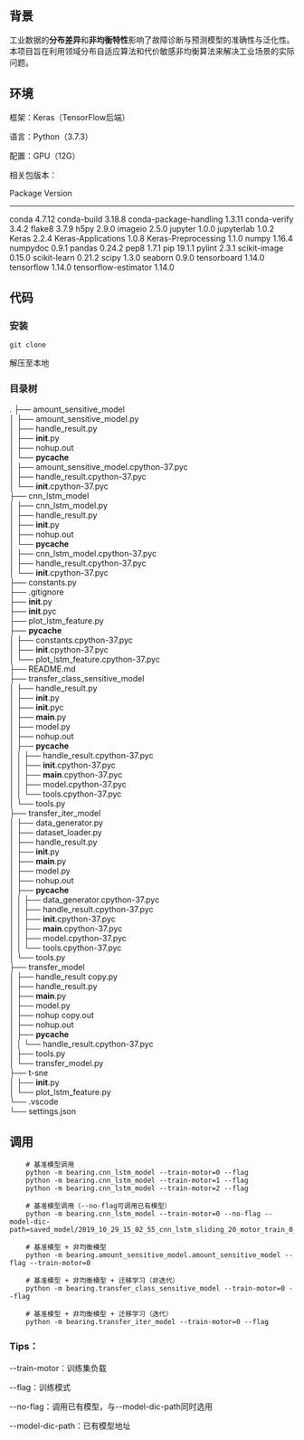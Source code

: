 ## 背景

工业数据的**分布差异**和**非均衡特性**影响了故障诊断与预测模型的准确性与泛化性。本项目旨在利用领域分布自适应算法和代价敏感非均衡算法来解决工业场景的实际问题。

## 环境

框架：Keras（TensorFlow后端）

语言：Python（3.7.3）

配置：GPU（12G）

相关包版本：



Package                            Version  
---------------------------------- ---------
conda                              4.7.12 
conda-build                        3.18.8 
conda-package-handling             1.3.11
conda-verify                       3.4.2 
flake8                             3.7.9 
h5py                               2.9.0 
imageio                            2.5.0 
jupyter                            1.0.0 
jupyterlab                         1.0.2 
Keras                              2.2.4 
Keras-Applications                 1.0.8 
Keras-Preprocessing                1.1.0 
numpy                              1.16.4
numpydoc                           0.9.1 
pandas                             0.24.2 
pep8                               1.7.1 
pip                                19.1.1 
pylint                             2.3.1 
scikit-image                       0.15.0 
scikit-learn                       0.21.2 
scipy                              1.3.0 
seaborn                            0.9.0 
tensorboard                        1.14.0 
tensorflow                         1.14.0 
tensorflow-estimator               1.14.0  

## 代码

### 安装

```
git clone 
```

解压至本地

### 目录树
.
├── amount_sensitive_model   
│   ├── amount_sensitive_model.py  
│   ├── handle_result.py  
│   ├── __init__.py  
│   ├── nohup.out  
│   └── __pycache__  
│       ├── amount_sensitive_model.cpython-37.pyc  
│       ├── handle_result.cpython-37.pyc   
│       └── __init__.cpython-37.pyc  
├── cnn_lstm_model  
│   ├── cnn_lstm_model.py  
│   ├── handle_result.py  
│   ├── __init__.py  
│   ├── nohup.out  
│   └── __pycache__  
│       ├── cnn_lstm_model.cpython-37.pyc  
│       ├── handle_result.cpython-37.pyc  
│       └── __init__.cpython-37.pyc  
├── constants.py  
├── .gitignore  
├── __init__.py  
├── __init__.pyc  
├── plot_lstm_feature.py  
├── __pycache__  
│   ├── constants.cpython-37.pyc  
│   ├── __init__.cpython-37.pyc  
│   └── plot_lstm_feature.cpython-37.pyc  
├── README.md  
├── transfer_class_sensitive_model  
│   ├── handle_result.py  
│   ├── __init__.py  
│   ├── __init__.pyc  
│   ├── __main__.py  
│   ├── model.py  
│   ├── nohup.out  
│   ├── __pycache__  
│   │   ├── handle_result.cpython-37.pyc  
│   │   ├── __init__.cpython-37.pyc  
│   │   ├── __main__.cpython-37.pyc  
│   │   ├── model.cpython-37.pyc  
│   │   └── tools.cpython-37.pyc  
│   └── tools.py  
├── transfer_iter_model  
│   ├── data_generator.py  
│   ├── dataset_loader.py  
│   ├── handle_result.py  
│   ├── __init__.py  
│   ├── __main__.py  
│   ├── model.py  
│   ├── nohup.out  
│   ├── __pycache__  
│   │   ├── data_generator.cpython-37.pyc  
│   │   ├── handle_result.cpython-37.pyc  
│   │   ├── __init__.cpython-37.pyc  
│   │   ├── __main__.cpython-37.pyc  
│   │   ├── model.cpython-37.pyc  
│   │   └── tools.cpython-37.pyc  
│   └── tools.py  
├── transfer_model  
│   ├── handle_result copy.py  
│   ├── handle_result.py  
│   ├── __main__.py  
│   ├── model.py  
│   ├── nohup copy.out  
│   ├── nohup.out  
│   ├── __pycache__  
│   │   └── handle_result.cpython-37.pyc  
│   ├── tools.py  
│   └── transfer_model.py  
├── t-sne  
│   ├── __init__.py  
│   └── plot_lstm_feature.py  
└── .vscode  
    └── settings.json  

## 调用

```shell
	# 基准模型调用
    python -m bearing.cnn_lstm_model --train-motor=0 --flag
    python -m bearing.cnn_lstm_model --train-motor=1 --flag
    python -m bearing.cnn_lstm_model --train-motor=2 --flag

	# 基准模型调用（--no-flag可调用已有模型）
    python -m bearing.cnn_lstm_model --train-motor=0 --no-flag --model-dic-path=saved_model/2019_10_29_15_02_55_cnn_lstm_sliding_20_motor_train_0_test_3
	
	# 基准模型 + 非均衡模型
    python -m bearing.amount_sensitive_model.amount_sensitive_model --flag --train-motor=0

    # 基准模型 + 非均衡模型 + 迁移学习（非迭代）
    python -m bearing.transfer_class_sensitive_model --train-motor=0 --flag 
    
    # 基准模型 + 非均衡模型 + 迁移学习（迭代）
    python -m bearing.transfer_iter_model --train-motor=0 --flag 
```

### Tips：

--train-motor：训练集负载

--flag：训练模式

--no-flag：调用已有模型，与--model-dic-path同时选用

--model-dic-path：已有模型地址
